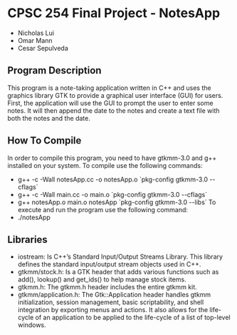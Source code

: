 # **CPSC 254 Final Project - NotesApp**
- Nicholas Lui
- Omar Mann
- Cesar Sepulveda

## **Program Description**
This program is a note-taking application written in C++ and uses the graphics library GTK to provide a graphical user interface (GUI) for users. First, the application will use the GUI to prompt the user to enter some notes. It will then append the date to the notes and create a text file with both the notes and the date.

## **How To Compile**
In order to compile this program, you need to have gtkmm-3.0 and g++ installed on your system.
To compile use the following commands:
  - g++ -c -Wall notesApp.cc -o notesApp.o \`pkg-config gtkmm-3.0 --cflags\`
  - g++ -c -Wall main.cc -o main.o \`pkg-config gtkmm-3.0 --cflags\`
  - g++ notesApp.o main.o notesApp \`pkg-config gtkmm-3.0 --libs\`
To execute and run the program use the following command:
  - ./notesApp

## Libraries
  - iostream: Is C++’s Standard Input/Output Streams Library. This library defines the standard input/output stream objects used in C++.
  - gtkmm/stock.h: Is a GTK header that adds various functions such as add(), lookup() and get_ids() to help manage stock items.
  - gtkmm.h: The gtkmm.h header includes the entire gtkmm kit.
  - gtkmm/application.h: The Gtk::Application header handles gtkmm initialization, session management, basic scriptability, and shell integration by exporting menus and actions. It also allows for the life-cycle of an application to be applied to the life-cycle of a list of top-level windows.
